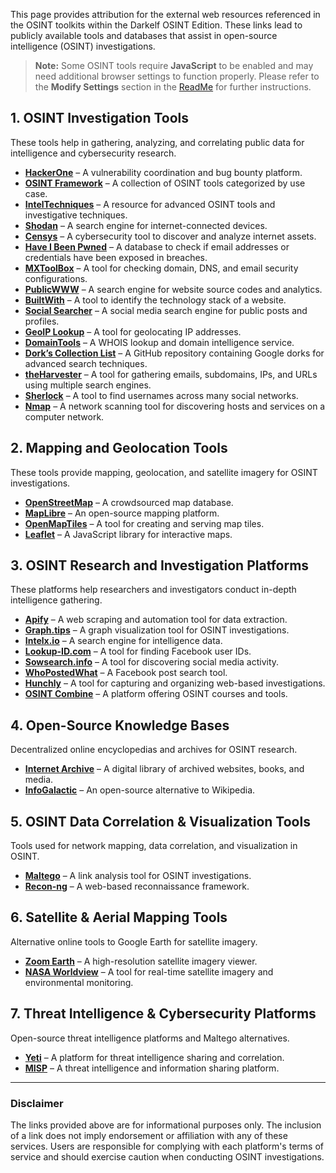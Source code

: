 This page provides attribution for the external web resources referenced in the OSINT toolkits within the Darkelf OSINT Edition. These links lead to publicly available tools and databases that assist in open-source intelligence (OSINT) investigations.  

> **Note:** Some OSINT tools require **JavaScript** to be enabled and may need additional browser settings to function properly. Please refer to the **Modify Settings** section in the [ReadMe](https://github.com/Darkelf2024/Darkelf-Browser/blob/main/README.md) for further instructions.  

## **1. OSINT Investigation Tools**  

These tools help in gathering, analyzing, and correlating public data for intelligence and cybersecurity research.  

- **[HackerOne](https://www.hackerone.com/)** – A vulnerability coordination and bug bounty platform.  
- **[OSINT Framework](https://osintframework.com/)** – A collection of OSINT tools categorized by use case.  
- **[IntelTechniques](https://inteltechniques.com/tools.html/)** – A resource for advanced OSINT tools and investigative techniques.  
- **[Shodan](https://www.shodan.io/)** – A search engine for internet-connected devices.  
- **[Censys](https://censys.io/)** – A cybersecurity tool to discover and analyze internet assets.  
- **[Have I Been Pwned](https://haveibeenpwned.com/)** – A database to check if email addresses or credentials have been exposed in breaches.  
- **[MXToolBox](https://mxtoolbox.com/whois.aspx/)** – A tool for checking domain, DNS, and email security configurations.  
- **[PublicWWW](https://publicwww.com/)** – A search engine for website source codes and analytics.  
- **[BuiltWith](https://builtwith.com/)** – A tool to identify the technology stack of a website.  
- **[Social Searcher](https://social-searcher.com/)** – A social media search engine for public posts and profiles.  
- **[GeoIP Lookup](https://ipinfo.io/)** – A tool for geolocating IP addresses.  
- **[DomainTools](https://www.domaintools.com/)** – A WHOIS lookup and domain intelligence service.  
- **[Dork’s Collection List](https://github.com/cipher387/Dorks-collections-list/)** – A GitHub repository containing Google dorks for advanced search techniques.  
- **[theHarvester](https://github.com/laramies/theHarvester)** – A tool for gathering emails, subdomains, IPs, and URLs using multiple search engines.  
- **[Sherlock](https://github.com/sherlock-project/sherlock)** – A tool to find usernames across many social networks.
- **[Nmap](https://nmap.org/)** – A network scanning tool for discovering hosts and services on a computer network.  

## **2. Mapping and Geolocation Tools**  

These tools provide mapping, geolocation, and satellite imagery for OSINT investigations.  

- **[OpenStreetMap](https://www.openstreetmap.org/)** – A crowdsourced map database.  
- **[MapLibre](https://maplibre.org/)** – An open-source mapping platform.  
- **[OpenMapTiles](https://openmaptiles.org/)** – A tool for creating and serving map tiles.  
- **[Leaflet](https://leafletjs.com/)** – A JavaScript library for interactive maps.  

## **3. OSINT Research and Investigation Platforms**  

These platforms help researchers and investigators conduct in-depth intelligence gathering.  

- **[Apify](https://www.apify.com/)** – A web scraping and automation tool for data extraction.  
- **[Graph.tips](https://graph.tips/)** – A graph visualization tool for OSINT investigations.  
- **[Intelx.io](https://intelx.io/)** – A search engine for intelligence data.  
- **[Lookup-ID.com](https://lookup-id.com/)** – A tool for finding Facebook user IDs.  
- **[Sowsearch.info](https://sowsearch.info/)** – A tool for discovering social media activity.  
- **[WhoPostedWhat](https://whopostedwhat.com/)** – A Facebook post search tool.  
- **[Hunchly](https://www.hunch.ly/)** – A tool for capturing and organizing web-based investigations.  
- **[OSINT Combine](https://www.osintcombine.com/)** – A platform offering OSINT courses and tools.  

## **4. Open-Source Knowledge Bases**  

Decentralized online encyclopedias and archives for OSINT research.  

- **[Internet Archive](https://archive.org/)** – A digital library of archived websites, books, and media.  
- **[InfoGalactic](https://infogalactic.com/info/Main_Page/)** – An open-source alternative to Wikipedia.  

## **5. OSINT Data Correlation & Visualization Tools**  

Tools used for network mapping, data correlation, and visualization in OSINT.  

- **[Maltego](https://www.maltego.com/)** – A link analysis tool for OSINT investigations.  
- **[Recon-ng](https://github.com/lanmaster53/recon-ng/)** – A web-based reconnaissance framework.  

## **6. Satellite & Aerial Mapping Tools**  

Alternative online tools to Google Earth for satellite imagery.  

- **[Zoom Earth](https://zoom.earth/)** – A high-resolution satellite imagery viewer.  
- **[NASA Worldview](https://worldview.earthdata.nasa.gov/)** – A tool for real-time satellite imagery and environmental monitoring.  

## **7. Threat Intelligence & Cybersecurity Platforms**  

Open-source threat intelligence platforms and Maltego alternatives.  

- **[Yeti](https://yeti-platform.github.io/)** – A platform for threat intelligence sharing and correlation.  
- **[MISP](https://www.misp-project.org/)** – A threat intelligence and information sharing platform.  

---

### **Disclaimer**  
The links provided above are for informational purposes only. The inclusion of a link does not imply endorsement or affiliation with any of these services. Users are responsible for complying with each platform's terms of service and should exercise caution when conducting OSINT investigations.
